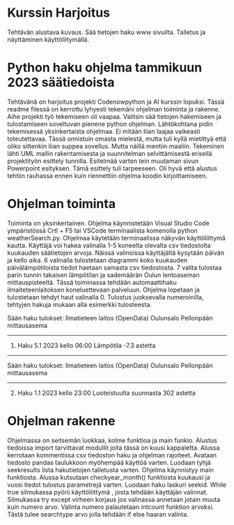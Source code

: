 # Kurssin Harjoitus

Tehtävän alustava kuvaus. Sää tietojen haku www sivuilta. Talletus ja näyttäminen käyttöliitymällä.

# Python haku ohjelma tammikuun 2023 säätiedoista

Tehtävänä on harjoitus projekti Codenowpython ja AI kurssin lopuksi. Tässä readme filessä on kerrottu lyhyesti 
tekemäni ohjelman toiminta ja rakenne. 
Aihe projekti työ tekemiseen oli vaapaa. Valitsin sää tietojen hakemiseen ja tulostamiseen soveltuvan 
pienene python ohjelman. Lähtökohtana pidin tekemisessä yksinkertaista ohjelmaa. Ei mitään liian laajaa 
vaikeasti toteutettavaa. Tässä onnistuin omasta mielestä, mutta tuli kyllä mietittyä että oliko sittenkin 
liian suppea sovellus. Mutta näillä mentiin maaliin. Tekeminen lähti UML mallin rakentamisesta ja suunnitelman 
selvittämisestä erisellä projektityön esittely tunnilla. Esitelmää varten tein muutaman sivun Powerpoint 
esityksen. Tämä esittely tuli tarpeeseen. Oli hyvä että alustus tehtiin rauhassa ennen kuin riennettiin ohjelma 
koodin kirjoittamiseen.

# Ohjelman toiminta

Toiminta on yksinkertainen. Ohjelma käynnistetään Visual Studio Code ympäristössä Crtl + F5 tai VSCode terminaalista 
komenolla python weatherSearch.py. Ohjelmaa käytetään terminaalissa näkyvän käyttöliittymä kautta. Käyttäjä voi hakea
valinalla 1-5 koneelta olevalta csv tiedostolta kuukauden säätietojen arvoja. Näissä valinoissa käyttäjältä kysytään
päivän ja kello aika. 6 valinalla tulostetaan diagrammi koko kuukauden päivälämpötiloista tiedot haetaan samasta
csv tiedostosta. 
7 valita tulostaa parin tunnin takaisen lämpötilan ja sademäärän Oulun lentoaseman mittauspisteeltä. Tässä toiminassa 
tehdään automaattihaku ilmaiteteenlaitoksen koneluettevaan palveluun. Ohjelma lopetaan ja tulostetaan tehdyt haut 
valinalla 0. Tulostus juoksevalla numeroinilla, tehtyjen hakuja mukaan alla esimerkki tulosteesta. 

Sään haku tulokset:
Ilmatieteen laitos (OpenData) Oulunsalo Pellonpään mittausasema
***************************************************************
1. Haku 5.1 2023 kello 06:00
Lämpötila -7.3 astetta


*****************************
Sään haku tulokset:
Ilmatieteen laitos (OpenData) Oulunsalo Pellonpään mittausasema
***************************************************************
2. Haku 1.1 2023 kello 23:00
Luoteistuulta suunnasta 302 astetta

# Ohjelman rakenne

Ohjelmassa on seitsemän luokkaa, kolme funktioa ja main funkio. Alustus tiedoissa import tarvittavat modullit joita tässä 
on kuusi kappaletta. Alussa kerrotaan kommentissa csv tiedoston haku ja ohjelman rajoiteet. Avataan tiedosto 
pandas taulukkoon myöhempää käyttöä varten. Luodaan tyhjä seekresults lista hakutietojen talletusta varten. 
Ohjelma käynnistyy main funktiosta. Alussa kutsutaan checkyear_month() funktiosta kuukausi ja vuosi tiedot tulostus
parametrejä varten. Luodaan haku laskuri seekid. While true silmukassa pyörii käyttöliittymä , josta tehdään käyttäjän 
valinnat. Silmukassa try except virheen korjaus jos valinassa annetaan jotain muuta kuin numero arvo. Valinta numero 
palautetaan intcount funktion arvoksi. Tästä tulee searchtype arvo jolla tehdään if else haaran valinta. 
 






